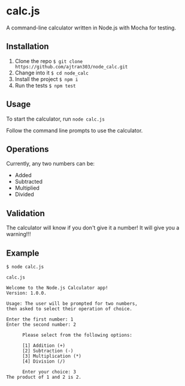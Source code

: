 # calc.js

A command-line calculator written in Node.js with Mocha for testing.

## Installation

1. Clone the repo `$ git clone https://github.com/ajtran303/node_calc.git`
1. Change into it `$ cd node_calc`
1. Install the project `$ npm i`
1. Run the tests `$ npm test`

## Usage

To start the calculator, run `node calc.js`

Follow the command line prompts to use the calculator.

## Operations

Currently, any two numbers can be:

- Added
- Subtracted
- Multiplied
- Divided

## Validation

The calculator will know if you don't give it a number! It will give you a warning!!!

## Example

```
$ node calc.js

calc.js

Welcome to the Node.js Calculator app!
Version: 1.0.0.

Usage: The user will be prompted for two numbers,
then asked to select their operation of choice.

Enter the first number: 1
Enter the second number: 2

      Please select from the following options:

      [1] Addition (+)
      [2] Subtraction (-)
      [3] Multiplication (*)
      [4] Division (/)

      Enter your choice: 3
The product of 1 and 2 is 2.
```
